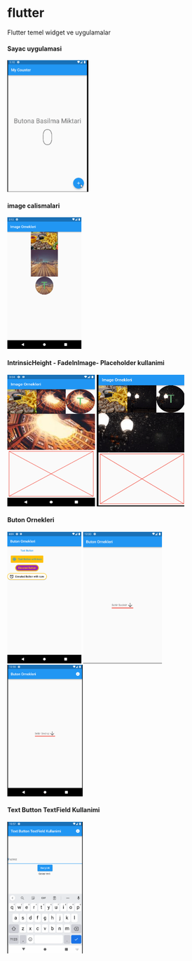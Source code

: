 # flutter

Flutter temel widget ve uygulamalar 

#### Sayac uygulamasi
<img src="assets/images/counterApp.gif" height="300">

#### image calismalari
<img src="assets/images/imageornekleri.png" height="300">

#### IntrinsicHeight - FadeInImage- Placeholder kullanimi
<div>
<img src="assets/images/IntrinsicHeight_FadeInImage_Placeholder.png" height="300" width =200>
<img src="assets/images/loading_screen.gif" height="300" width =200>
</div>

#### Buton Ornekleri
<div>
<img src="assets/images/butonornek.png" height="300">
<img src="assets/images/dropdownButton.gif" height="300">
<img src="assets/images/popupMenu.gif" height="300">
</div>

#### Text Button TextField Kullanimi
<img src="assets/images/textfieldKullanimi.gif" height="300">


